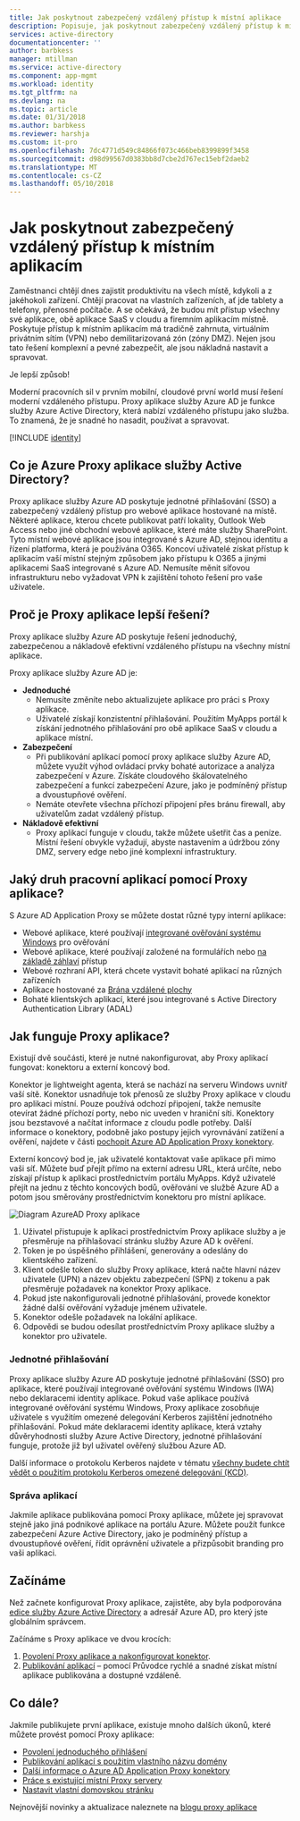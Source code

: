```yaml
---
title: Jak poskytnout zabezpečený vzdálený přístup k místní aplikace
description: Popisuje, jak poskytnout zabezpečený vzdálený přístup k místním aplikacím pomocí proxy aplikace služby Azure AD.
services: active-directory
documentationcenter: ''
author: barbkess
manager: mtillman
ms.service: active-directory
ms.component: app-mgmt
ms.workload: identity
ms.tgt_pltfrm: na
ms.devlang: na
ms.topic: article
ms.date: 01/31/2018
ms.author: barbkess
ms.reviewer: harshja
ms.custom: it-pro
ms.openlocfilehash: 7dc4771d549c84866f073c466beb8399899f3458
ms.sourcegitcommit: d98d99567d0383bb8d7cbe2d767ec15ebf2daeb2
ms.translationtype: MT
ms.contentlocale: cs-CZ
ms.lasthandoff: 05/10/2018
---
```

# <a name="how-to-provide-secure-remote-access-to-on-premises-applications"></a>Jak poskytnout zabezpečený vzdálený přístup k místním aplikacím

Zaměstnanci chtějí dnes zajistit produktivitu na všech místě, kdykoli a z jakéhokoli zařízení. Chtějí pracovat na vlastních zařízeních, ať jde tablety a telefony, přenosné počítače. A se očekává, že budou mít přístup všechny své aplikace, obě aplikace SaaS v cloudu a firemním aplikacím místně. Poskytuje přístup k místním aplikacím má tradičně zahrnuta, virtuálním privátním sítím (VPN) nebo demilitarizovaná zón (zóny DMZ). Nejen jsou tato řešení komplexní a pevné zabezpečit, ale jsou nákladná nastavit a spravovat.

Je lepší způsob!

Moderní pracovních sil v prvním mobilní, cloudové první world musí řešení moderní vzdáleného přístupu. Proxy aplikace služby Azure AD je funkce služby Azure Active Directory, která nabízí vzdáleného přístupu jako služba. To znamená, že je snadné ho nasadit, používat a spravovat.

[!INCLUDE [identity](../../includes/azure-ad-licenses.md)]

## <a name="what-is-azure-active-directory-application-proxy"></a>Co je Azure Proxy aplikace služby Active Directory?
Proxy aplikace služby Azure AD poskytuje jednotné přihlašování (SSO) a zabezpečený vzdálený přístup pro webové aplikace hostované na místě. Některé aplikace, kterou chcete publikovat patří lokality, Outlook Web Access nebo jiné obchodní webové aplikace, které máte služby SharePoint. Tyto místní webové aplikace jsou integrované s Azure AD, stejnou identitu a řízení platforma, která je používána O365. Koncoví uživatelé získat přístup k aplikacím vaší místní stejným způsobem jako přístupu k O365 a jinými aplikacemi SaaS integrované s Azure AD. Nemusíte měnit síťovou infrastrukturu nebo vyžadovat VPN k zajištění tohoto řešení pro vaše uživatele.

## <a name="why-is-application-proxy-a-better-solution"></a>Proč je Proxy aplikace lepší řešení?
Proxy aplikace služby Azure AD poskytuje řešení jednoduchý, zabezpečenou a nákladově efektivní vzdáleného přístupu na všechny místní aplikace.

Proxy aplikace služby Azure AD je:

* **Jednoduché**
   * Nemusíte změníte nebo aktualizujete aplikace pro práci s Proxy aplikace. 
   * Uživatelé získají konzistentní přihlašování. Použitím MyApps portál k získání jednotného přihlašování pro obě aplikace SaaS v cloudu a aplikace místní. 
* **Zabezpečení**
   * Při publikování aplikací pomocí proxy aplikace služby Azure AD, můžete využít výhod ovládací prvky bohaté autorizace a analýza zabezpečení v Azure. Získáte cloudového škálovatelného zabezpečení a funkcí zabezpečení Azure, jako je podmíněný přístup a dvoustupňové ověření.
   * Nemáte otevřete všechna příchozí připojení přes bránu firewall, aby uživatelům zadat vzdálený přístup. 
* **Nákladově efektivní**
   * Proxy aplikací funguje v cloudu, takže můžete ušetřit čas a peníze. Místní řešení obvykle vyžadují, abyste nastavením a údržbou zóny DMZ, servery edge nebo jiné komplexní infrastruktury.  

## <a name="what-kind-of-applications-work-with-application-proxy"></a>Jaký druh pracovní aplikací pomocí Proxy aplikace?
S Azure AD Application Proxy se můžete dostat různé typy interní aplikace:

* Webové aplikace, které používají [integrované ověřování systému Windows](active-directory-application-proxy-sso-using-kcd.md) pro ověřování  
* Webové aplikace, které používají založené na formulářích nebo [na základě záhlaví](application-proxy-ping-access.md) přístup  
* Webové rozhraní API, která chcete vystavit bohaté aplikací na různých zařízeních  
* Aplikace hostované za [Brána vzdálené plochy](application-proxy-publish-remote-desktop.md)  
* Bohaté klientských aplikací, které jsou integrované s Active Directory Authentication Library (ADAL)

## <a name="how-does-application-proxy-work"></a>Jak funguje Proxy aplikace?
Existují dvě součásti, které je nutné nakonfigurovat, aby Proxy aplikací fungovat: konektoru a externí koncový bod. 

Konektor je lightweight agenta, která se nachází na serveru Windows uvnitř vaší sítě. Konektor usnadňuje tok přenosů ze služby Proxy aplikace v cloudu pro aplikaci místní. Pouze používá odchozí připojení, takže nemusíte otevírat žádné příchozí porty, nebo nic uveden v hraniční síti. Konektory jsou bezstavové a načítat informace z cloudu podle potřeby. Další informace o konektory, podobně jako postupy jejich vyrovnávání zatížení a ověření, najdete v části [pochopit Azure AD Application Proxy konektory](application-proxy-understand-connectors.md). 

Externí koncový bod je, jak uživatelé kontaktovat vaše aplikace při mimo vaši síť. Můžete buď přejít přímo na externí adresu URL, která určíte, nebo získají přístup k aplikaci prostřednictvím portálu MyApps. Když uživatelé přejít na jednu z těchto koncových bodů, ověřování ve službě Azure AD a potom jsou směrovány prostřednictvím konektoru pro místní aplikace.

 ![Diagram AzureAD Proxy aplikace](./media/active-directory-application-proxy-get-started/azureappproxxy.png)

1. Uživatel přistupuje k aplikaci prostřednictvím Proxy aplikace služby a je přesměruje na přihlašovací stránku služby Azure AD k ověření.
2. Token je po úspěšného přihlášení, generovány a odeslány do klientského zařízení.
3. Klient odešle token do služby Proxy aplikace, která načte hlavní název uživatele (UPN) a název objektu zabezpečení (SPN) z tokenu a pak přesměruje požadavek na konektor Proxy aplikace.
4. Pokud jste nakonfigurovali jednotné přihlašování, provede konektor žádné další ověřování vyžaduje jménem uživatele.
5. Konektor odešle požadavek na lokální aplikace.  
6. Odpovědi se budou odesílat prostřednictvím Proxy aplikace služby a konektor pro uživatele.

### <a name="single-sign-on"></a>Jednotné přihlašování
Proxy aplikace služby Azure AD poskytuje jednotné přihlašování (SSO) pro aplikace, které používají integrované ověřování systému Windows (IWA) nebo deklaracemi identity aplikace. Pokud vaše aplikace používá integrované ověřování systému Windows, Proxy aplikace zosobňuje uživatele s využitím omezené delegování Kerberos zajištění jednotného přihlašování. Pokud máte deklaracemi identity aplikace, která vztahy důvěryhodnosti služby Azure Active Directory, jednotné přihlašování funguje, protože již byl uživatel ověřený službou Azure AD.

Další informace o protokolu Kerberos najdete v tématu [všechny budete chtít vědět o použitím protokolu Kerberos omezené delegování (KCD)](https://blogs.technet.microsoft.com/applicationproxyblog/2015/09/21/all-you-want-to-know-about-kerberos-constrained-delegation-kcd).

### <a name="managing-apps"></a>Správa aplikací
Jakmile aplikace publikována pomocí Proxy aplikace, můžete jej spravovat stejně jako jiná podnikové aplikace na portálu Azure. Můžete použít funkce zabezpečení Azure Active Directory, jako je podmíněný přístup a dvoustupňové ověření, řídit oprávnění uživatele a přizpůsobit branding pro vaši aplikaci. 

## <a name="get-started"></a>Začínáme

Než začnete konfigurovat Proxy aplikace, zajistěte, aby byla podporována [edice služby Azure Active Directory](https://azure.microsoft.com/pricing/details/active-directory/) a adresář Azure AD, pro který jste globálním správcem.

Začínáme s Proxy aplikace ve dvou krocích:

1. [Povolení Proxy aplikace a nakonfigurovat konektor](active-directory-application-proxy-enable.md).    
2. [Publikování aplikací](active-directory-application-proxy-publish.md) – pomocí Průvodce rychlé a snadné získat místní aplikace publikována a dostupné vzdáleně.

## <a name="whats-next"></a>Co dále?
Jakmile publikujete první aplikace, existuje mnoho dalších úkonů, které můžete provést pomocí Proxy aplikace:

* [Povolení jednoduchého přihlášení](active-directory-application-proxy-sso-using-kcd.md)
* [Publikování aplikací s použitím vlastního názvu domény](active-directory-application-proxy-custom-domains.md)
* [Další informace o Azure AD Application Proxy konektory](application-proxy-understand-connectors.md)
* [Práce s existující místní Proxy servery](application-proxy-working-with-proxy-servers.md) 
* [Nastavit vlastní domovskou stránku](application-proxy-office365-app-launcher.md)

Nejnovější novinky a aktualizace naleznete na [blogu proxy aplikace](http://blogs.technet.com/b/applicationproxyblog/)

